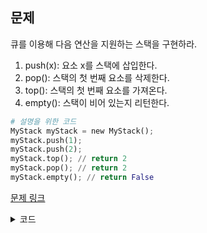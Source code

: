 ## 문제

큐를 이용해 다음 연산을 지원하는 스택을 구현하라. 

1. push(x): 요소 x를 스택에 삽입한다. 
2. pop(): 스택의 첫 번째 요소를 삭제한다. 
3. top(): 스택의 첫 번째 요소를 가져온다. 
4. empty(): 스택이 비어 있는지 리턴한다. 

```python
# 설명을 위한 코드
MyStack myStack = new MyStack();
myStack.push(1);
myStack.push(2);
myStack.top(); // return 2
myStack.pop(); // return 2
myStack.empty(); // return False
```

<a href="https://leetcode.com/problems/implement-stack-using-queues/" target="_blank">문제 링크</a>

<details>
<summary>코드</summary>
<div markdown="1">

```python
import collections


class MyStack:
    def __init__(self):
        self.q = collections.deque()

    def push(self, x):
        # 1이 있었고 2가 들어오면(x: 2) → [1, 2]
        self.q.append(x)

        for _ in range(len(self.q) - 1):
            # [1, 2]에서 1을 뽑아서 2뒤에 넣음
            self.q.append(self.q.popleft())

    def pop(self):
        return self.q.popleft()

    def top(self):
        return self.q[0]

    def empty(self):
        return len(self.q) == 0
```

</div>
</details>